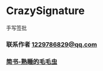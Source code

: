 # CrazySignature
手写签批
### 联系作者 1229786829@qq.com
### [简书-熟睡的毛毛虫](https://www.jianshu.com/u/9933d449c6cf)
